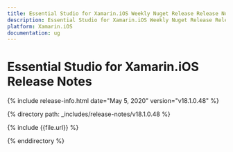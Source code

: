 ```yaml
---
title: Essential Studio for Xamarin.iOS Weekly Nuget Release Release Notes  
description: Essential Studio for Xamarin.iOS Weekly Nuget Release Release Notes  
platform: Xamarin.iOS
documentation: ug
---
```


# Essential Studio for Xamarin.iOS  Release Notes  

{% include release-info.html date="May 5, 2020"  version="v18.1.0.48" %} 


{% directory path: _includes/release-notes/v18.1.0.48 %}

{% include {{file.url}} %}

{% enddirectory %}